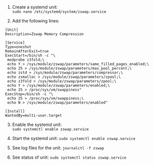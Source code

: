 1. Create a systemd unit:  
`
sudo nano /etc/systemd/system/zswap.service
`

2. Add the following lines:  
```
[Unit]
Description=Zswap Memory Compression

[Service]
Type=oneshot
RemainAfterExit=true
ExecStart=/bin/sh -c "\
 modprobe z3fold;\
 echo Y > /sys/module/zswap/parameters/same_filled_pages_enabled;\
 echo 25 > /sys/module/zswap/parameters/max_pool_percent;\
 echo zstd > /sys/module/zswap/parameters/compressor;\
 echo zsmalloc > /sys/module/zswap/parameters/zpool;\
 echo z3fold > /sys/module/zswap/parameters/zpool;\
 echo Y > /sys/module/zswap/parameters/enabled;\
 echo 25 > /proc/sys/vm/swappiness"
ExecStop=/bin/sh -c "\
 echo 25 > /proc/sys/vm/swappiness;\
 echo N > /sys/module/zswap/parameters/enabled"

[Install]
WantedBy=multi-user.target
```

3. Enable the systemd unit:  
`
sudo systemctl enable zswap.service
`

4. Start the systemd unit:
`
sudo systemctl enable zswap.service
`

5. See log files for the unit:
`
journalctl -f zswap
`

6. See status of unit:
`
sudo systemctl status zswap.service
`
